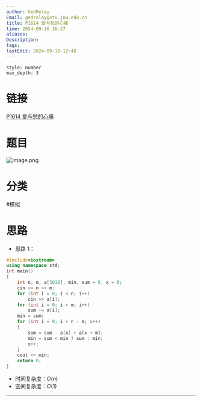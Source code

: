 ```yaml
---
author: GedRelay
Email: gedrelay@stu.jnu.edu.cn
title: P1614 爱与愁的心痛
time: 2024-09-16 16:27
aliases: 
Description: 
tags: 
lastEdit: 2024-09-18-12:48
---
```


```toc
style: number
max_depth: 3
```

# 链接
[P1614 爱与愁的心痛](https://www.luogu.com.cn/problem/P1614) 

# 题目
![image.png](https://ged-pic-bed.oss-cn-guangzhou.aliyuncs.com/img/202409161627427.png)


# 分类
#模拟 

# 思路
- 思路 1：


```cpp
#include<iostream>
using namespace std;
int main()
{
	int n, m, a[3010], min, sum = 0, x = 0;
	cin >> n >> m;
	for (int i = 0; i < n; i++)
		cin >> a[i];
	for (int i = 0; i < m; i++)
		sum += a[i];
	min = sum;
	for (int i = 0; i < n - m; i++)
	{
		sum = sum - a[x] + a[x + m];
		min = sum < min ? sum : min;
		x++;
	}
	cout << min;
	return 0;
}
```


- 时间复杂度：${O\left( n \right)  }$ 
- 空间复杂度：${O\left( 1 \right)  }$ 


---

